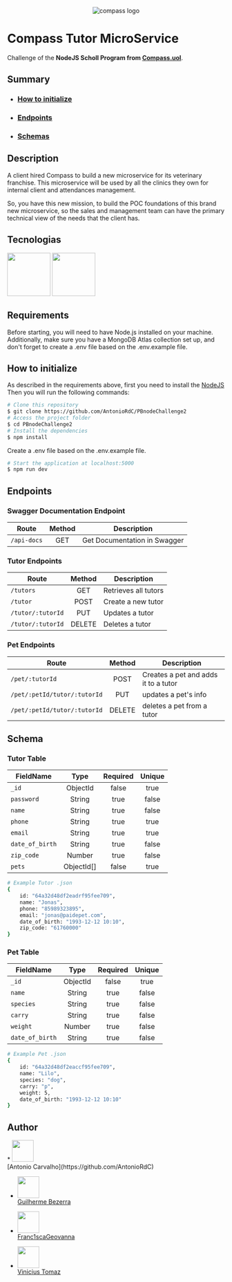 <p align="center">
  <img alt="compass logo" src="https://user-images.githubusercontent.com/65569815/176964539-fe858838-0d07-418e-9220-b6d94461ecee.png" />
</p>

# Compass Tutor MicroService

Challenge of the **NodeJS Scholl Program from [Compass.uol](https://compass.uol/)**.

## Summary

- ### [How to initialize](#-como-inicializar)
- ### [Endpoints](#-endpoints)
- ### [Schemas](#-schemas)

## Description

A client hired Compass to build a new microservice for its veterinary franchise. This microservice will be used by all the clinics they own for internal client and attendances management.

So, you have this new mission, to build the POC foundations of this brand new microservice, so the sales and management team can have the primary technical view of the needs that the client has.

## Tecnologias

<p>
  <img src="https://user-images.githubusercontent.com/65569815/182266557-f2d0c589-fe31-4d65-b867-cb40385066a0.svg" width="100">
  <img src="https://user-images.githubusercontent.com/65569815/182253645-6966537e-18ed-4c47-974b-22510cc3d834.png" width="100">
</p>

## Requirements

Before starting, you will need to have Node.js installed on your machine. Additionally, make sure you have a MongoDB Atlas collection set up, and don't forget to create a .env file based on the .env.example file.

## How to initialize

As described in the requirements above, first you need to install the [NodeJS](https://nodejs.org/en/)
<br/>
Then you will run the following commands:

```bash
# Clone this repository
$ git clone https://github.com/AntonioRdC/PBnodeChallenge2
# Access the project folder
$ cd PBnodeChallenge2
# Install the dependencies
$ npm install
```

Create a .env file based on the .env.example file.

```bash
# Start the application at localhost:5000
$ npm run dev
```

## Endpoints

### Swagger Documentation Endpoint

| Route       | Method | Description                  |
| ----------- | :----: | ---------------------------- |
| `/api-docs` |  GET   | Get Documentation in Swagger |

### Tutor Endpoints

| Route             | Method | Description          |
| ----------------- | :----: | -------------------- |
| `/tutors`         |  GET   | Retrieves all tutors |
| `/tutor`          |  POST  | Create a new tutor   |
| `/tutor/:tutorId` |  PUT   | Updates a tutor      |
| `/tutor/:tutorId` | DELETE | Deletes a tutor      |

### Pet Endpoints

| Route                        | Method | Description                          |
| ---------------------------- | :----: | ------------------------------------ |
| `/pet/:tutorId`              |  POST  | Creates a pet and adds it to a tutor |
| `/pet/:petId/tutor/:tutorId` |  PUT   | updates a pet's info                 |
| `/pet/:petId/tutor/:tutorId` | DELETE | deletes a pet from a tutor           |

## Schema

### Tutor Table

| FieldName       |    Type    | Required | Unique |
| --------------- | :--------: | :------: | :----: |
| `_id`           |  ObjectId  |  false   |  true  |
| `password`      |   String   |   true   | false  |
| `name`          |   String   |   true   | false  |
| `phone`         |   String   |   true   |  true  |
| `email`         |   String   |   true   |  true  |
| `date_of_birth` |   String   |   true   | false  |
| `zip_code`      |   Number   |   true   | false  |
| `pets`          | ObjectId[] |  false   |  true  |

```bash
# Example Tutor .json
{
    id: "64a32d48df2eadrf95fee709",
    name: "Jonas",
    phone: "85989323895",
    email: "jonas@paidepet.com",
    date_of_birth: "1993-12-12 10:10",
    zip_code: "61760000"
}
```

### Pet Table

| FieldName       |   Type   | Required | Unique |
| --------------- | :------: | :------: | :----: |
| `_id`           | ObjectId |  false   |  true  |
| `name`          |  String  |   true   | false  |
| `species`       |  String  |   true   | false  |
| `carry`         |  String  |   true   | false  |
| `weight`        |  Number  |   true   | false  |
| `date_of_birth` |  String  |   true   | false  |

```bash
# Example Pet .json
{
    id: "64a32d48df2eaccf95fee709",
    name: "Lilo",
    species: "dog",
    carry: "p",
    weight: 5,
    date_of_birth: "1993-12-12 10:10"
}
```

## Author
<p>
* <img src="https://avatars.githubusercontent.com/AntonioRdC" width=50><br>
  [Antonio Carvalho](https://github.com/AntonioRdC)

* <img src="https://avatars.githubusercontent.com/Guilgb" width=50><br>
  [Guilherme Bezerra](https://github.com/Guilgb)

* <img src="https://avatars.githubusercontent.com/Franc1scaGeovanna" width=50><br>
  [Franc1scaGeovanna](https://github.com/Franc1scaGeovanna)

* <img src="https://avatars.githubusercontent.com/tomazvinicius" width=50><br>
  [Vinicius Tomaz](https://github.com/tomazvinicius)
</p>
